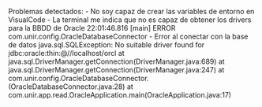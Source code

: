 Problemas detectados:
    - No soy capaz de crear las variables de entorno en VisualCode
    - La terminal me indica que no es capaz de obtener los drivers para la BBDD de Oracle
        22:01:46.816 [main] ERROR com.unir.config.OracleDatabaseConnector - Error al conectar con la base de datos
        java.sql.SQLException: No suitable driver found for jdbc:oracle:thin:@//localhost/orcl
        at java.sql.DriverManager.getConnection(DriverManager.java:689)
        at java.sql.DriverManager.getConnection(DriverManager.java:247)
        at com.unir.config.OracleDatabaseConnector.<init>(OracleDatabaseConnector.java:28)
        at com.unir.app.read.OracleApplication.main(OracleApplication.java:17)